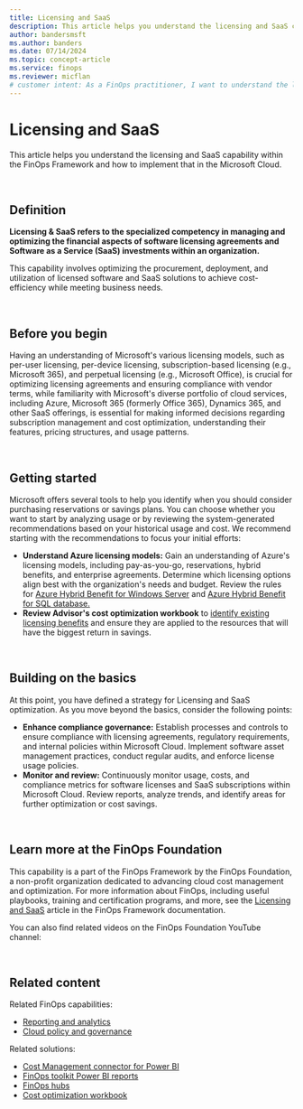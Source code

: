 ```yaml
---
title: Licensing and SaaS
description: This article helps you understand the licensing and SaaS capability within the FinOps Framework and how to implement that in the Microsoft Cloud.
author: bandersmsft
ms.author: banders
ms.date: 07/14/2024
ms.topic: concept-article
ms.service: finops
ms.reviewer: micflan
# customer intent: As a FinOps practitioner, I want to understand the licensing and SaaS capability so that I can implement that in the Microsoft cloud.
---
```


<!-- markdownlint-disable-next-line MD025 -->
# Licensing and SaaS

This article helps you understand the licensing and SaaS capability within the FinOps Framework and how to implement that in the Microsoft Cloud.

<br>

## Definition

**Licensing & SaaS refers to the specialized competency in managing and optimizing the financial aspects of software licensing agreements and Software as a Service (SaaS) investments within an organization.**

This capability involves optimizing the procurement, deployment, and utilization of licensed software and SaaS solutions to achieve cost-efficiency while meeting business needs.

<br>

## Before you begin

Having an understanding of Microsoft's various licensing models, such as per-user licensing, per-device licensing, subscription-based licensing (e.g., Microsoft 365), and perpetual licensing (e.g., Microsoft Office), is crucial for optimizing licensing agreements and ensuring compliance with vendor terms, while familiarity with Microsoft's diverse portfolio of cloud services, including Azure, Microsoft 365 (formerly Office 365), Dynamics 365, and other SaaS offerings, is essential for making informed decisions regarding subscription management and cost optimization, understanding their features, pricing structures, and usage patterns.

<br>

## Getting started

Microsoft offers several tools to help you identify when you should consider purchasing reservations or savings plans. You can choose whether you want to start by analyzing usage or by reviewing the system-generated recommendations based on your historical usage and cost. We recommend starting with the recommendations to focus your initial efforts:

- **Understand Azure licensing models:** Gain an understanding of Azure's licensing models, including pay-as-you-go, reservations, hybrid benefits, and enterprise agreements. Determine which licensing options align best with the organization's needs and budget. Review the rules for [Azure Hybrid Benefit for Windows Server](https://learn.microsoft.com/windows-server/get-started/azure-hybrid-benefit?tabs=azure) and [Azure Hybrid Benefit for SQL database.](https://learn.microsoft.com/azure/azure-sql/azure-hybrid-benefit?view=azuresql&tabs=azure-portal)
- **Review Advisor's cost optimization workbook** to [identify existing licensing benefits](https://learn.microsoft.com/azure/advisor/advisor-cost-optimization-workbook#azure-hybrid-benefit) and ensure they are applied to the resources that will have the biggest return in savings. 

<br>

## Building on the basics

At this point, you have defined a strategy for Licensing and SaaS optimization. As you move beyond the basics, consider the following points:

- **Enhance compliance governance:** Establish processes and controls to ensure compliance with licensing agreements, regulatory requirements, and internal policies within Microsoft Cloud. Implement software asset management practices, conduct regular audits, and enforce license usage policies.
- **Monitor and review:** Continuously monitor usage, costs, and compliance metrics for software licenses and SaaS subscriptions within Microsoft Cloud. Review reports, analyze trends, and identify areas for further optimization or cost savings.

<br>

## Learn more at the FinOps Foundation

This capability is a part of the FinOps Framework by the FinOps Foundation, a non-profit organization dedicated to advancing cloud cost management and optimization. For more information about FinOps, including useful playbooks, training and certification programs, and more, see the [Licensing and SaaS](https://www.finops.org/framework/capabilities/licensing-saas//) article in the FinOps Framework documentation.

You can also find related videos on the FinOps Foundation YouTube channel:

<br>

## Related content

Related FinOps capabilities:

- [Reporting and analytics](../understand/reporting.md)
- [Cloud policy and governance](../manage/policy.md)

Related solutions:

- [Cost Management connector for Power BI](/power-bi/connect-data/desktop-connect-azure-cost-management)
- [FinOps toolkit Power BI reports](https://aka.ms/ftk/pbi)
- [FinOps hubs](https://aka.ms/finops/hubs)
- [Cost optimization workbook](../../../toolkit/optimization-workbook/cost-optimization-workbook.md)

<br>
